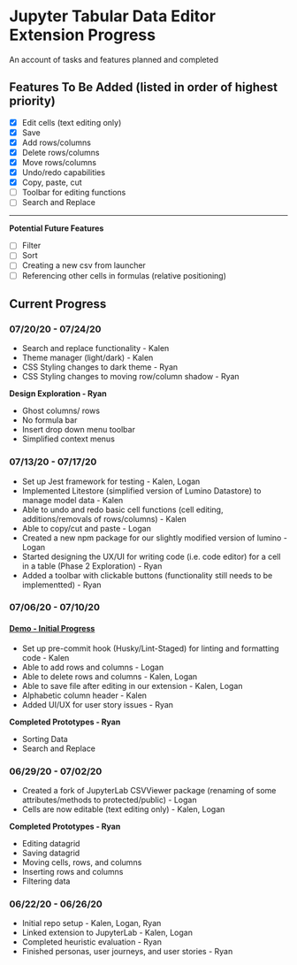 # Jupyter Tabular Data Editor Extension Progress
An account of tasks and features planned and completed

## Features To Be Added (listed in order of highest priority)
- [x] Edit cells (text editing only)
- [x] Save
- [x] Add rows/columns
- [x] Delete rows/columns
- [x] Move rows/columns
- [x] Undo/redo capabilities
- [x] Copy, paste, cut
- [ ] Toolbar for editing functions
- [ ] Search and Replace
---
**Potential Future Features**
- [ ] Filter
- [ ] Sort
- [ ] Creating a new csv from launcher
- [ ] Referencing other cells in formulas (relative positioning)

## Current Progress

### 07/20/20 - 07/24/20
- Search and replace functionality - Kalen
- Theme manager (light/dark) - Kalen
- CSS Styling changes to dark theme - Ryan
- CSS Styling changes to moving row/column shadow - Ryan

**Design Exploration - Ryan**
- Ghost columns/ rows
- No formula bar
- Insert drop down menu toolbar
- Simplified context menus

### 07/13/20 - 07/17/20
- Set up Jest framework for testing - Kalen, Logan
- Implemented Litestore (simplified version of Lumino Datastore) to manage model data - Kalen
- Able to undo and redo basic cell functions (cell editing, additions/removals of rows/columns) - Kalen
- Able to copy/cut and paste - Logan
- Created a new npm package for our slightly modified version of lumino - Logan
- Started designing the UX/UI for writing code (i.e. code editor) for a cell in a table (Phase 2 Exploration) - Ryan
- Added a toolbar with clickable buttons (functionality still needs to be implementted) - Ryan

### 07/06/20 - 07/10/20
#### [Demo - Initial Progress](https://docs.google.com/presentation/d/1b-cH0wQz6oAtlLLPSqETVqasltpMQd9ceNx0LXjgJyU/edit?usp=sharing)

- Set up pre-commit hook (Husky/Lint-Staged) for linting and formatting code - Kalen
- Able to add rows and columns - Logan
- Able to delete rows and columns - Kalen, Logan
- Able to save file after editing in our extension - Kalen, Logan
- Alphabetic column header - Kalen
- Added UI/UX for user story issues - Ryan

**Completed Prototypes - Ryan**
- Sorting Data
- Search and Replace

### 06/29/20 - 07/02/20
- Created a fork of JupyterLab CSVViewer package (renaming of some attributes/methods to protected/public) - Logan
- Cells are now editable (text editing only) - Kalen, Logan

**Completed Prototypes - Ryan**
- Editing datagrid
- Saving datagrid
- Moving cells, rows, and columns
- Inserting rows and columns
- Filtering data

### 06/22/20 - 06/26/20
- Initial repo setup - Kalen, Logan, Ryan
- Linked extension to JupyterLab - Kalen, Logan
- Completed heuristic evaluation - Ryan
- Finished personas, user journeys, and user stories - Ryan
